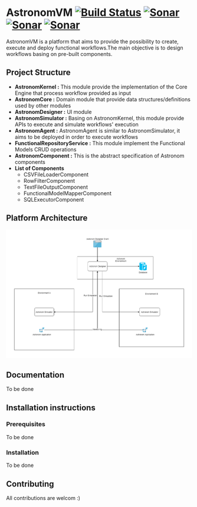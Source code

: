 # AstronomVM [![Build Status](https://travis-ci.org/AhmedRiahi/AstronomVM.svg?branch=master)](https://travis-ci.org/AhmedRiahi/AstronomVM) [![Sonar](https://sonarcloud.io/api/project_badges/measure?project=AhmedRiahi_AstronomVM&metric=alert_status)](https://sonarcloud.io/api/project_badges/measure?project=AhmedRiahi_AstronomVM&metric=alert_status) [![Sonar](https://sonarcloud.io/api/project_badges/measure?project=AhmedRiahi_AstronomVM&metric=coverage)](https://sonarcloud.io/api/project_badges/measure?project=AhmedRiahi_AstronomVM&metric=coverage) [![Sonar](https://sonarcloud.io/api/project_badges/measure?project=AhmedRiahi_AstronomVM&metric=sqale_rating)](https://sonarcloud.io/api/project_badges/measure?project=AhmedRiahi_AstronomVM&metric=sqale_rating)
 
AstronomVM is a platform that aims to provide the possibility to create, execute and deploy functional workflows.The main objective is to design workflows basing on pre-built components.

<h2>Project Structure</h2>
<ul>
  <li><b>AstronomKernel :</b> This module provide the implementation of the Core Engine that process workflow provided as input</li>
  <li><b>AstronomCore :</b> Domain module that provide data structures/definitions used by other modules</li> 
  <li><b>AstronomDesigner :</b> UI module</li> 
  <li><b>AstronomSimulator :</b> Basing on AstronomKernel, this module provide APIs to execute and simulate workflows' execution</li> 
  <li><b>AstronomAgent :</b> AstronomAgent is similar to AstronomSimulator, it aims to be deployed in order to execute workflows</li>
  <li><b>FunctionalRepositoryService :</b> This module implement the Functional Models CRUD operations</li>
  <li><b>AstronomComponent :</b> This is the abstract specification of Astronom components</li> 
  <li><b>List of Components</b>
    <ul>
      <li>CSVFileLoaderComponent</li>
      <li>RowFilterComponent</li>
      <li>TextFileOutputComponent</li>
      <li>FunctionalModelMapperComponent</li>
      <li>SQLExecutorComponent</li>
    </ul>
   </li>
</ul>

<h2>Platform Architecture</h2>

![Screenshot](AstronomVM.png)

<h2>Documentation</h2>
To be done

<h2>Installation instructions</h2>
<h3>Prerequisites</h3>
To be done
<h3>Installation</h3>
To be done

<h2>Contributing</h2>
All contributions are welcom :)
